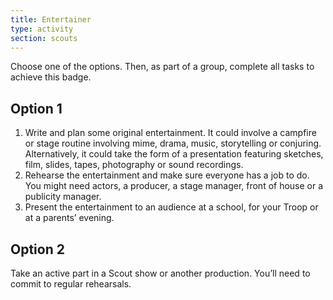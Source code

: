 ```yaml
---
title: Entertainer
type: activity
section: scouts
---
```


Choose one of the options. Then, as part of a group, complete all tasks to achieve this badge.

## Option 1

1. Write and plan some original entertainment. It could involve a campfire or stage routine involving mime, drama, music, storytelling or conjuring. Alternatively, it could take the form of a presentation featuring sketches, film, slides, tapes, photography or sound recordings.
1. Rehearse the entertainment and make sure everyone has a job to do. You might need actors, a producer, a stage manager, front of house or a publicity manager.
1. Present the entertainment to an audience at a school, for your Troop or at a parents’ evening.

## Option 2

Take an active part in a Scout show or another production. You’ll need to commit to regular rehearsals.